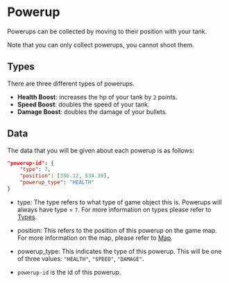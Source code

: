 # Powerup

Powerups can be collected by moving to their position with your tank.

Note that you can only collect powerups, you cannot shoot them.

## Types

There are three different types of powerups.

* **Health Boost**: increases the hp of your tank by `2` points.
* **Speed Boost**: doubles the speed of your tank.
* **Damage Boost**: doubles the damage of your bullets.

## Data

The data that you will be given about each powerup is as follows:

```json
"powerup-id": {
    "type": 7,
    "position": [356.12, 534.39],
    "powerup_type": "HEALTH"
}
```

* type: The type refers to what type of game object this is. Powerups will always have type = `7`.
For more information on types please refer to [Types](../game_logic/types.md).

* position: This refers to the position of this powerup on the game map.
For more information on the map, please refer to [Map](../game_logic/map.md).

* powerup_type: This indicates the type of this powerup. This will be one of three values: `"HEALTH"`, `"SPEED"`, `"DAMAGE"`.

* `powerup-id` is the id of this powerup.
